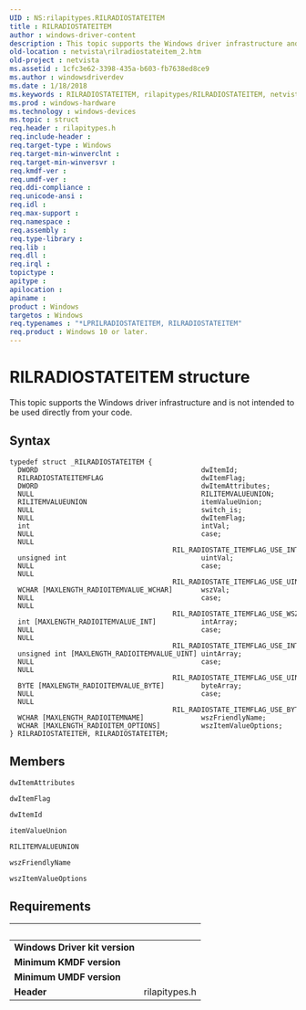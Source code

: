 ```yaml
---
UID : NS:rilapitypes.RILRADIOSTATEITEM
title : RILRADIOSTATEITEM
author : windows-driver-content
description : This topic supports the Windows driver infrastructure and is not intended to be used directly from your code.
old-location : netvista\rilradiostateitem_2.htm
old-project : netvista
ms.assetid : 1cfc3e62-3398-435a-b603-fb7638ed8ce9
ms.author : windowsdriverdev
ms.date : 1/18/2018
ms.keywords : RILRADIOSTATEITEM, rilapitypes/RILRADIOSTATEITEM, netvista.rilradiostateitem_2, RILRADIOSTATEITEM structure [Network Drivers Starting with Windows Vista], *LPRILRADIOSTATEITEM
ms.prod : windows-hardware
ms.technology : windows-devices
ms.topic : struct
req.header : rilapitypes.h
req.include-header : 
req.target-type : Windows
req.target-min-winverclnt : 
req.target-min-winversvr : 
req.kmdf-ver : 
req.umdf-ver : 
req.ddi-compliance : 
req.unicode-ansi : 
req.idl : 
req.max-support : 
req.namespace : 
req.assembly : 
req.type-library : 
req.lib : 
req.dll : 
req.irql : 
topictype : 
apitype : 
apilocation : 
apiname : 
product : Windows
targetos : Windows
req.typenames : "*LPRILRADIOSTATEITEM, RILRADIOSTATEITEM"
req.product : Windows 10 or later.
---
```


# RILRADIOSTATEITEM structure
This topic supports the Windows driver infrastructure and is not intended to be used directly from your code.

## Syntax
````
typedef struct _RILRADIOSTATEITEM {
  DWORD                                        dwItemId;
  RILRADIOSTATEITEMFLAG                        dwItemFlag;
  DWORD                                        dwItemAttributes;
  NULL                                         RILITEMVALUEUNION;
  RILITEMVALUEUNION                            itemValueUnion;
  NULL                                         switch_is;
  NULL                                         dwItemFlag;
  int                                          intVal;
  NULL                                         case;
  NULL                                         RIL_RADIOSTATE_ITEMFLAG_USE_INTVAL;
  unsigned int                                 uintVal;
  NULL                                         case;
  NULL                                         RIL_RADIOSTATE_ITEMFLAG_USE_UINTVAL;
  WCHAR [MAXLENGTH_RADIOITEMVALUE_WCHAR]       wszVal;
  NULL                                         case;
  NULL                                         RIL_RADIOSTATE_ITEMFLAG_USE_WSZVAL;
  int [MAXLENGTH_RADIOITEMVALUE_INT]           intArray;
  NULL                                         case;
  NULL                                         RIL_RADIOSTATE_ITEMFLAG_USE_INTARRAY;
  unsigned int [MAXLENGTH_RADIOITEMVALUE_UINT] uintArray;
  NULL                                         case;
  NULL                                         RIL_RADIOSTATE_ITEMFLAG_USE_UINTARRAY;
  BYTE [MAXLENGTH_RADIOITEMVALUE_BYTE]         byteArray;
  NULL                                         case;
  NULL                                         RIL_RADIOSTATE_ITEMFLAG_USE_BYTEARRAY;
  WCHAR [MAXLENGTH_RADIOITEMNAME]              wszFriendlyName;
  WCHAR [MAXLENGTH_RADIOITEM_OPTIONS]          wszItemValueOptions;
} RILRADIOSTATEITEM, RILRADIOSTATEITEM;
````

## Members


`dwItemAttributes`



`dwItemFlag`



`dwItemId`



`itemValueUnion`



`RILITEMVALUEUNION`



`wszFriendlyName`



`wszItemValueOptions`




## Requirements
| &nbsp; | &nbsp; |
| ---- |:---- |
| **Windows Driver kit version** |  |
| **Minimum KMDF version** |  |
| **Minimum UMDF version** |  |
| **Header** | rilapitypes.h |